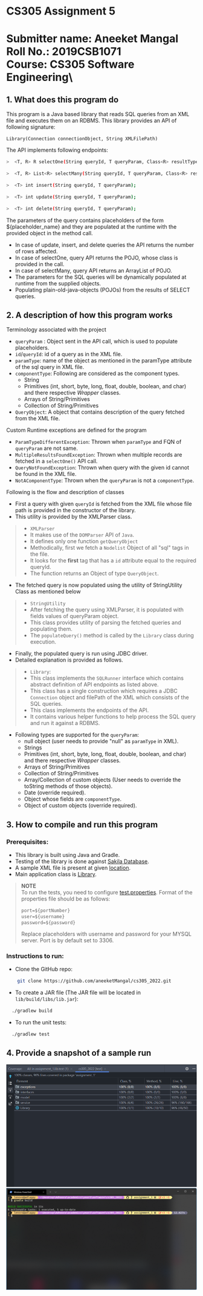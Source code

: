 # CS305 Assignment 5
Submitter name: Aneeket Mangal\
Roll No.: 2019CSB1071\
Course:  CS305 Software Engineering\
===========================================
## 1. What does this program do
This program is a Java based library that reads SQL queries from an XML file and executes them on an RDBMS.
This library provides an API of following signature:
   ```
   Library(Connection connectionObject, String XMLFilePath)
   ```
The API implements following endpoints:
```bash
>  <T, R> R selectOne(String queryId, T queryParam, Class<R> resultType);
```

```bash
>  <T, R> List<R> selectMany(String queryId, T queryParam, Class<R> resultType);
```
```bash
>  <T> int insert(String queryId, T queryParam);
```
```bash
>  <T> int update(String queryId, T queryParam);
```
```bash
>  <T> int delete(String queryId, T queryParam);
```
The parameters of the query contains placeholders of the form ${placeholder_name} and they are populated
at the runtime with the provided object in the method call.
* In case of update, insert, and delete queries the API returns the number of rows affected.
* In case of selectOne, query API returns the POJO, whose class is provided in the call.
* In case of selectMany, query API returns an ArrayList of POJO.
* The parameters for the SQL queries will be dynamically populated at runtime from the supplied objects.
* Populating plain-old-java-objects (POJOs) from the results of SELECT queries.

## 2. A description of how this program works
Terminology associated with the project
* ```queryParam``` : Object sent in the API call, which is used to populate placeholders.
* ```id```/```queryId```: id of a query as in the XML file.
* ```paramType```: name of the object as mentioned in the paramType attribute of the sql query in XML file.
* ```componentType```: Following are considered as the component types.
  * String
  * Primitives (int, short, byte, long, float, double, boolean, and char) and there respective *Wrapper* classes.
  * Arrays of String/Primitives
  * Collection of String/Primitives
* ```QueryObject```: A object that contains description of the query fetched from the XML file.


Custom Runtime exceptions are defined for the program
* ```ParamTypeDifferentException```: Thrown when ```paramType``` and FQN of ```queryParam``` are not same.
* ```MultipleResultsFoundException```: Thrown when multiple records are fetched in a ```selectOne()``` API call.
* ```QueryNotFoundException```: Thrown when query with the given id cannot be found in the XML file.
* ```NotAComponentType```: Thrown when the ```queryParam``` is not a ```componentType```.



Following is the flow and description of classes

* First a query with given ```queryId``` is fetched from the XML file whose file path is provided in the constructor of the library.
* This utility is provided by the XMLParser class.


> * ```XMLParser```
>  * It makes use of the ```DOMParser``` API of ```Java```.
>  * It defines only one function ```getQueryObject```
>  * Methodically, first we fetch a ```Nodelist``` Object of all "sql" tags in the file. 
>  * It looks for the **first** tag that has a ```id``` attribute equal to the required queryId.
>  * The function returns an Object of type ```QueryObject```.

* The fetched query is now populated using the utility of StringUtility Class as mentioned below

> * ```StringUtility```
>  * After fetching the query using XMLParser, it is populated with fields values of queryParam object.
>  * This class provides utility of parsing the fetched queries and populating them.
>  * The ```populateQuery()``` method is called by the ```Library``` class during execution.

* Finally, the populated query is run using JDBC driver.
* Detailed explanation is provided as follows.

> * ```Library```: 
>  * This class implements the ```SQLRunner``` interface which contains abstract definition of API endpoints as listed above.
>  * This class has a single construction which requires a JDBC ```Connection``` object and filePath of the XML which consists of the SQL queries.
>  * This class implements the endpoints of the API. 
>  * It contains various helper functions to help process the SQL query and run it against a RDBMS. 
  
* Following types are supported for the ```queryParam```:
  * null object (user needs to provide "null" as ```paramType``` in XML).
  * Strings
  * Primitives (int, short, byte, long, float, double, boolean, and char) and there respective *Wrapper* classes.
  * Arrays of String/Primitives
  * Collection of String/Primitives
  * Array/Collection of custom objects (User needs to override the toString methods of those objects).
  * Date (override required).
  * Object whose fields are ```componentType```.
  * Object of custom objects (override required).


## 3. How to compile and run this program
### Prerequisites:
* This library is built using Java and Gradle.
* Testing of the library is done against [Sakila Database](https://dev.mysql.com/doc/sakila/en/sakila-installation.html).
* A sample XML file is present at given [location](lib/src/test/resources/queries.xml).
* Main application class is [Library](lib/src/main/java/assignment_1/Library.java).
> **NOTE**\
> To run the tests, you need to configure [test.properties](lib/src/test/resources/test.properties).
> Format of the properties file should be as follows:
> ```
> port=${portNumber}
> user=${username}
> password=${password}
> ```
> Replace placeholders with username and password for your MYSQL server.
> Port is by default set to 3306.


### Instructions to run:
* Clone the GitHub repo: 
```bash
    git clone https://github.com/aneeketMangal/cs305_2022.git
```
* To create a JAR file (The JAR file will be located in ```lib/build/libs/lib.jar```):
```bash
  ./gradlew build
```
* To run the unit tests:
```bash
  ./gradlew test
```


## 4. Provide a snapshot of a sample run
![img.png](lib/images/img.png)
![img.png](lib/images/img2.png)

